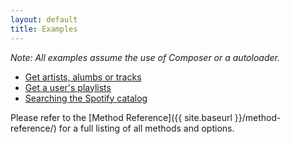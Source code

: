 ```yaml
---
layout: default
title: Examples
---
```


*Note: All examples assume the use of Composer or a autoloader.*

* [Get artists, alumbs or tracks](get-objects.html)
* [Get a user's playlists](get-user-playlists.html)
* [Searching the Spotify catalog](searching.html)

Please refer to the [Method Reference]({{ site.baseurl }}/method-reference/) for a full listing of all methods and options.
